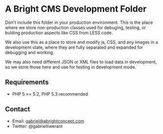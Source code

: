 # A Bright CMS Development Folder

Don't include this folder in your production environment. This is the place 
where we store non-production classes used for debuging, testing, or bulding
production aspects like CSS from LESS code.

We also use this as a place to store and modify js, CSS, and any images in 
a development state, where they are fully separated and expanded for debugging
and working.

We may also need different JSON or XML files to load data in development, so we
store those here and use for testing in development mode.

## Requirements

* PHP 5 >= 5.2, PHP 5.3 recommended

## Contact

* Email: gabriel@abrightconcept.com
* Twitter: @gabrielliwerant